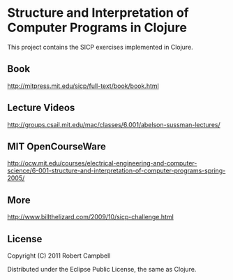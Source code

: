 # Structure and Interpretation of Computer Programs in Clojure

This project contains the SICP exercises implemented in Clojure.

## Book

http://mitpress.mit.edu/sicp/full-text/book/book.html

## Lecture Videos

http://groups.csail.mit.edu/mac/classes/6.001/abelson-sussman-lectures/

## MIT OpenCourseWare

http://ocw.mit.edu/courses/electrical-engineering-and-computer-science/6-001-structure-and-interpretation-of-computer-programs-spring-2005/

## More

http://www.billthelizard.com/2009/10/sicp-challenge.html

## License

Copyright (C) 2011 Robert Campbell

Distributed under the Eclipse Public License, the same as Clojure.
